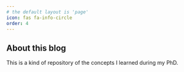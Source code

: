 ```yaml
---
# the default layout is 'page'
icon: fas fa-info-circle
order: 4
---
```


## About this blog

This is a kind of repository of the concepts I learned during my PhD.

